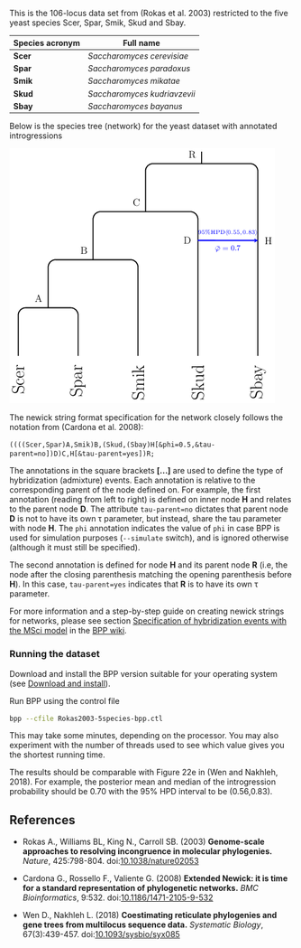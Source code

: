 This is the 106-locus data set from (Rokas et al. 2003) restricted to the five yeast species Scer, Spar, Smik, Skud and Sbay. 

| Species acronym | Full name                     |
| --------------- | ----------------------------- |
| **Scer**        | *Saccharomyces cerevisiae*    |
| **Spar**        | *Saccharomyces paradoxus*     |
| **Smik**        | *Saccharomyces mikatae*       |
| **Skud**        | *Saccharomyces kudriavzevii*  |
| **Sbay**        | *Saccharomyces bayanus*       |

Below is the species tree (network) for the yeast dataset with annotated introgressions

![yeast species network](https://raw.githubusercontent.com/xflouris/assets/master/bpp/yeast/yeast-5.png)

The newick string format specification for the network closely follows the notation from (Cardona et al. 2008):

```
((((Scer,Spar)A,Smik)B,(Skud,(Sbay)H[&phi=0.5,&tau-parent=no])D)C,H[&tau-parent=yes])R;
```

The annotations in the square brackets **[...]** are used to define the type of
hybridization (admixture) events. Each annotation is relative to the
corresponding parent of the node defined on. For example, the first annotation
(reading from left to right) is defined on inner node **H** and relates to the
parent node **D**. The attribute `tau-parent=no` dictates that parent node
**D** is not to have its own &tau; parameter, but instead, share the tau
parameter with node **H**.  The `phi` annotation indicates the value of `phi` in
case BPP is used for simulation purposes (`--simulate` switch), and is ignored
otherwise (although it must still be specified).

The second annotation is defined for node **H** and its parent node **R** (i.e,
the node after the closing parenthesis matching the opening parenthesis before
**H**). In this case, `tau-parent=yes` indicates that **R** is to have its own
&tau; parameter. 

For more information and a step-by-step guide on creating newick strings for
networks, please see section
[Specification of hybridization events with the MSci model](https://github.com/bpp/bpp/wiki/Specification-of-hybridization-events-with-the-MSci-model)
in the [BPP wiki](https://github.com/bpp/bpp/wiki).

### Running the dataset

Download and install the BPP version suitable for your operating system (see [Download and install](https://github.com/bpp/bpp#download-and-install)).

Run BPP using the control file

```bash
bpp --cfile Rokas2003-5species-bpp.ctl
```

This may take some minutes, depending on the processor.  You may also
experiment with the number of threads used to see which value gives you the
shortest running time.

The results should be comparable with Figure 22e in (Wen and Nakhleh, 2018).
For example, the posterior mean and median of the introgression probability
should be 0.70 with the 95% HPD interval to be (0.56,0.83).






## References

* Rokas A., Williams BL, King N., Carroll SB. (2003)
**Genome-scale approaches to resolving incongruence in molecular phylogenies.**
*Nature*, 425:798-804.
doi:[10.1038/nature02053](http://dx.doi.org/10.1038/nature02053)

* Cardona G., Rossello F., Valiente G. (2008)
**Extended Newick: it is time for a standard representation of phylogenetic networks.**
*BMC Bioinformatics*, 9:532.
doi:[10.1186/1471-2105-9-532](https://doi.org/10.1186/1471-2105-9-532)

* Wen D., Nakhleh L. (2018) 
**Coestimating reticulate phylogenies and gene trees from multilocus sequence data.**
*Systematic Biology*, 67(3):439-457.
doi:[10.1093/sysbio/syx085](http://dx.doi.org/10.1093/sysbio/syx085)
